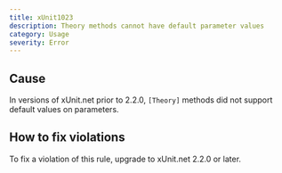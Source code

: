 ```yaml
---
title: xUnit1023
description: Theory methods cannot have default parameter values
category: Usage
severity: Error
---
```


## Cause

In versions of xUnit.net prior to 2.2.0, `[Theory]` methods did not support default values on parameters.

## How to fix violations

To fix a violation of this rule, upgrade to xUnit.net 2.2.0 or later.
